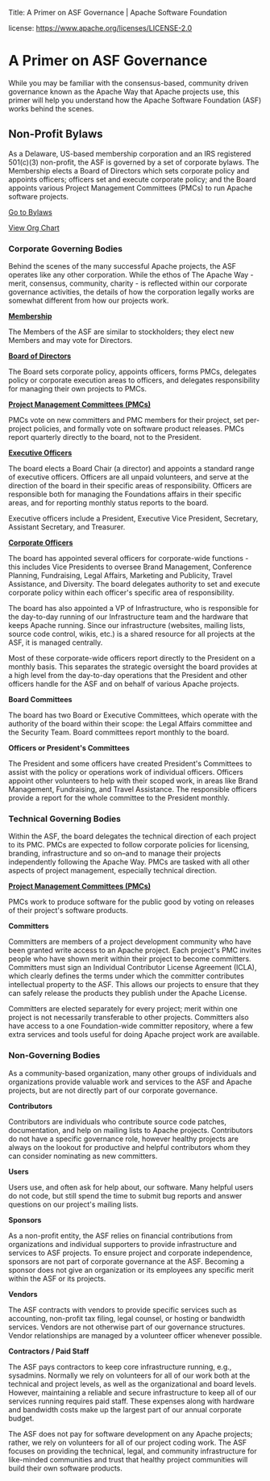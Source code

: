 Title: A Primer on ASF Governance | Apache Software Foundation

license: https://www.apache.org/licenses/LICENSE-2.0

# A Primer on ASF Governance
While you may be familiar with the consensus-based, community driven governance known as the Apache Way that Apache projects use, this primer will help you understand how the Apache Software Foundation (ASF) works behind the scenes.

## Non-Profit Bylaws 
As a Delaware, US-based membership corporation and an IRS registered 501(c)(3) non-profit, the ASF is governed by a set of corporate bylaws. The Membership elects a Board of Directors which sets corporate policy and appoints officers; officers set and execute corporate policy; and the Board appoints various Project Management Committees (PMCs) to run Apache software projects.

<p><a class="btn btn-default mx-10" href="https://apache.org/foundation/bylaws.html" role="button">Go to Bylaws</a> <p><a class="btn btn-default mx-10" href="https://www.apache.org/foundation/governance/orgchart" role="button">View Org Chart</a> 

### Corporate Governing Bodies 
Behind the scenes of the many successful Apache projects, the ASF operates like any other corporation. While the ethos of The Apache Way - merit, consensus, community, charity - is reflected within our corporate governance activities, the details of how the corporation legally works are somewhat different from how our projects work.

**[Membership](members.html)**

The Members of the ASF are similar to stockholders; they elect new Members and may vote for Directors. 

**[Board of Directors](board.html)**

The Board sets corporate policy, appoints officers, forms PMCs, delegates policy or corporate execution areas to officers, and delegates responsibility for managing their own projects to PMCs. 

**[Project Management Committees (PMCs)](pmcs.html)**

PMCs vote on new committers and PMC members for their project, set per-project policies, and formally vote on software product releases. PMCs report quarterly directly to the board, not to the President.

**[Executive Officers](https://apache.org/foundation/leadership)**

The board elects a Board Chair (a director) and appoints a standard range of executive officers. Officers are all unpaid volunteers, and serve at the direction of the board in their specific areas of responsibility. Officers are responsible both for managing the Foundations affairs in their specific areas, and for reporting monthly status reports to the board.

Executive officers include a President, Executive Vice President, Secretary, Assistant Secretary, and Treasurer.

**[Corporate Officers](https://apache.org/foundation/leadership)**

The board has appointed several officers for corporate-wide functions - this includes Vice Presidents to oversee Brand Management, Conference Planning, Fundraising, Legal Affairs, Marketing and Publicity, Travel Assistance, and Diversity. The board delegates authority to set and execute corporate policy within each officer's specific area of responsibility.

The board has also appointed a VP of Infrastructure, who is responsible for the day-to-day running of our Infrastructure team and the hardware that keeps Apache running. Since our infrastructure (websites, mailing lists, source code control, wikis, etc.) is a shared resource for all projects at the ASF, it is managed centrally.

Most of these corporate-wide officers report directly to the President on a monthly basis. This separates the strategic oversight the board provides at a high level from the day-to-day operations that the President and other officers handle for the ASF and on behalf of various Apache projects.

**Board Committees**

The board has two Board or Executive Committees, which operate with the authority of the board within their scope: the Legal Affairs committee and the Security Team. Board committees report monthly to the board.

**Officers or President's Committees**

The President and some officers have created President's Committees to assist with the policy or operations work of individual officers. Officers appoint other volunteers to help with their scoped work, in areas like Brand Management, Fundraising, and Travel Assistance. The responsible officers provide a report for the whole committee to the President monthly.

### Technical Governing Bodies
Within the ASF, the board delegates the technical direction of each project to its PMC. PMCs are expected to follow corporate policies for licensing, branding, infrastructure and so on–and to manage their projects independently following the Apache Way. PMCs are tasked with all other aspects of project management, especially technical direction.

**[Project Management Committees (PMCs)](pmcs.html)**

PMCs work to produce software for the public good by voting on releases of their project's software products. 

**Committers**

Committers are members of a project development community who have been granted write access to an Apache project. Each project's PMC invites people who have shown merit within their project to become committers. Committers must sign an Individual Contributor License Agreement (ICLA), which clearly defines the terms under which the committer contributes intellectual property to the ASF. This allows our projects to ensure that they can safely release the products they publish under the Apache License.

Committers are elected separately for every project; merit within one project is not necessarily transferable to other projects. Committers also have access to a one Foundation-wide committer repository, where a few extra services and tools useful for doing Apache project work are available. 

### Non-Governing Bodies 
As a community-based organization, many other groups of individuals and organizations provide valuable work and services to the ASF and Apache projects, but are not directly part of our corporate governance.

**Contributors**

Contributors are individuals who contribute source code patches, documentation, and help on mailing lists to Apache projects. Contributors do not have a specific governance role, however healthy projects are always on the lookout for productive and helpful contributors whom they can consider nominating as new committers.

**Users**
  
Users use, and often ask for help about, our software. Many helpful users do not code, but still spend the time to submit bug reports and answer questions on our project's mailing lists.

**Sponsors**
  
As a non-profit entity, the ASF relies on financial contributions from organizations and individual supporters to provide infrastructure and services to ASF projects. To ensure project and corporate independence, sponsors are not part of corporate governance at the ASF. Becoming a sponsor does not give an organization or its employees any specific merit within the ASF or its projects.

**Vendors**
  
The ASF contracts with vendors to provide specific services such as accounting, non-profit tax filing, legal counsel, or hosting or bandwidth services. Vendors are not otherwise part of our governance structures. Vendor relationships are managed by a volunteer officer whenever possible.

**Contractors / Paid Staff**
  
The ASF pays  contractors to keep core infrastructure running, e.g., sysadmins. Normally we rely on volunteers for all of our work both at the technical and project levels, as well as the organizational and board levels. However, maintaining a reliable and secure infrastructure to keep all of our services running requires paid staff. These expenses along with hardware and bandwidth costs make up the largest part of our annual corporate budget. 

The ASF does not pay for software development on any Apache projects; rather, we rely on volunteers for all of our project coding work. The ASF focuses on providing the technical, legal, and community infrastructure for like-minded communities and trust that healthy project communities will build their own software products.

